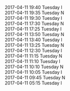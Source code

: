 2017-04-11 19:40 Tuesday  I  
2017-04-11 19:35 Tuesday  N  
2017-04-11 19:30 Tuesday  I  
2017-04-11 17:30 Tuesday  N  
2017-04-11 17:25 Tuesday  I  
2017-04-11 13:50 Tuesday  N  
2017-04-11 13:40 Tuesday  I  
2017-04-11 13:25 Tuesday  N  
2017-04-11 12:30 Tuesday  I  
2017-04-11 11:15 Tuesday  N  
2017-04-11 11:10 Tuesday  I  
2017-04-11 10:10 Tuesday  N  
2017-04-11 10:05 Tuesday  I  
2017-04-11 09:45 Tuesday  N  
2017-04-11 05:15 Tuesday  I  
